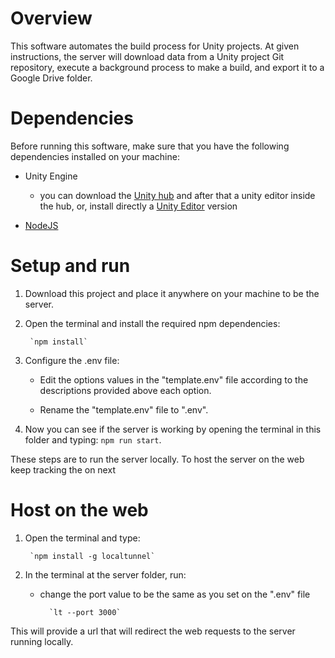 # Overview
This software automates the build process for Unity projects. At given instructions, the server will download data from a Unity project Git repository, execute a background process to make a build, and export it to a Google Drive folder.

# Dependencies
Before running this software, make sure that you have the following dependencies installed on your machine:
    
- Unity Engine
    - you can download the [Unity hub](https://unity.com/download) and after that a unity editor inside the hub, or, install directly a [Unity Editor](https://unity.com/releases/editor/archive) version
    
- [NodeJS](https://nodejs.org/en/)

# Setup and run
1. Download this project and place it anywhere on your machine to be the server.

2. Open the terminal and install the required npm dependencies: 

        `npm install`

3. Configure the .env file:
    
    - Edit the options values in the "template.env" file according to the descriptions provided above each option.

    - Rename the "template.env" file to ".env".

4. Now you can see if the server is working by opening the terminal in this folder and typing: `npm run start`.

These steps are to run the server locally. To host the server on the web keep tracking the on next

# Host on the web

1. Open the terminal and type:

        `npm install -g localtunnel`

2. In the terminal at the server folder, run:
    
    - change the port value to be the same as you set on the ".env" file
        
            `lt --port 3000`

This will provide a url that will redirect the web requests to the server running locally.